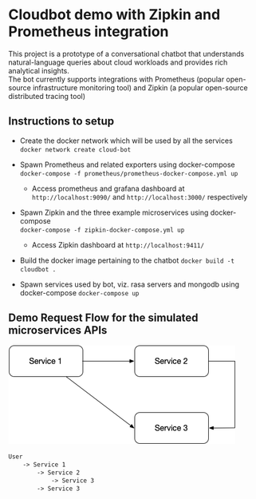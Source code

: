 # Cloudbot demo with Zipkin and Prometheus integration

This project is a prototype of a conversational chatbot that understands natural-language queries about cloud workloads and provides rich analytical insights.  
The bot currently supports integrations with Prometheus (popular open-source infrastructure monitoring tool) and Zipkin (a popular open-source distributed tracing tool)  

## Instructions to setup  
* Create the docker network which will be used by all the services  
  `docker network create cloud-bot`  
 
* Spawn Prometheus and related exporters using docker-compose
  `docker-compose -f prometheus/prometheus-docker-compose.yml up`  
  
  * Access prometheus and grafana dashboard at `http://localhost:9090/` and `http://localhost:3000/` respectively  
  
* Spawn Zipkin and the three example microservices using docker-compose  
  `docker-compose -f zipkin-docker-compose.yml up`  
  
  * Access Zipkin dashboard at `http://localhost:9411/`
 
* Build the docker image pertaining to the chatbot
  `docker build -t cloudbot .`

* Spawn services used by bot, viz. rasa servers and mongodb using docker-compose
  `docker-compose up`
  
  
## Demo Request Flow for the simulated microservices APIs

![Request Flow](https://github.com/sebastienvercammen/flask-zipkin-demo/blob/master/docs/Request%20Flow.png)

```
User
    -> Service 1
        -> Service 2
            -> Service 3
        -> Service 3
```


